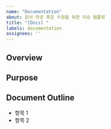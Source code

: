 ```yaml
---
name: "Documentation"
about: 문서 작성 혹은 수정을 위한 이슈 템플릿
title: "[Docs] "
labels: documentation
assignees: ''
---
```


## Overview

<!-- 작성/수정하고자 하는 문서에 대한 설명 -->

## Purpose

<!-- 문서 작성/수정의 목적 -->

## Document Outline

<!-- 문서의 주요 내용 -->

- 항목 1
- 항목 2
